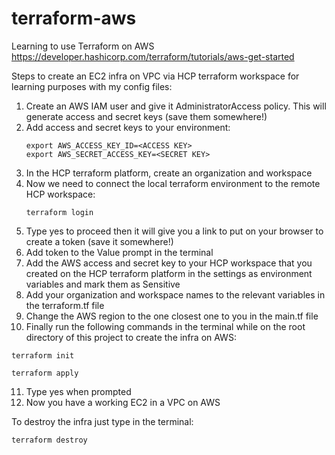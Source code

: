 # terraform-aws
Learning to use Terraform on AWS<br>
https://developer.hashicorp.com/terraform/tutorials/aws-get-started


Steps to create an EC2 infra on VPC via HCP terraform workspace for learning purposes with my config files:
1. Create an AWS IAM user and give it AdministratorAccess policy. This will generate access and secret keys (save them somewhere!)
2. Add access and secret keys to your environment:
   ```
   export AWS_ACCESS_KEY_ID=<ACCESS KEY>
   export AWS_SECRET_ACCESS_KEY=<SECRET KEY>
   ```
4. In the HCP terraform platform, create an organization and workspace
6. Now we need to connect the local terraform environment to the remote HCP workspace:
   ```
   terraform login
   ```
7. Type yes to proceed then it will give you a link to put on your browser to create a token (save it somewhere!)
8. Add token to the Value prompt in the terminal
9. Add the AWS access and secret key to your HCP workspace that you created on the HCP terraform platform in the settings as environment variables and mark them as Sensitive
10. Add your organization and workspace names to the relevant variables in the terraform.tf file
5. Change the AWS region to the one closest one to you in the main.tf file
11. Finally run the following commands in the terminal while on the root directory of this project to create the infra on AWS:
   ```
   terraform init
   ```
   ```
   terraform apply
   ```
11. Type yes when prompted
12. Now you have a working EC2 in a VPC on AWS

To destroy the infra just type in the terminal:
```
terraform destroy
```
